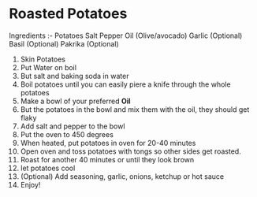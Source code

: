 
# Roasted Potatoes







Ingredients
:-
Potatoes
Salt
Pepper
Oil (Olive/avocado)
Garlic (Optional)
Basil (Optional)
Pakrika (Optional)











1. Skin Potatoes
2. Put Water on boil
3. But salt and baking soda in water
4. Boil potatoes until you can easily piere a knife through the whole potatoes
5. Make a bowl of your preferred **Oil** 
6. But the potatoes in the bowl and mix them with the oil, they should get flaky
7. Add salt and pepper to the bowl
8. Put the oven to 450 degrees
9. When heated, put potatoes in oven for 20-40 minutes
10. Open oven and toss potatoes with tongs so other sides get roasted.
11. Roast for another 40 minutes or until they look brown
12. let potatoes cool
13. (Optional) Add seasoning, garlic, onions, ketchup or hot sauce
14. Enjoy!
